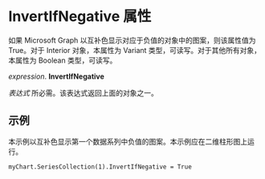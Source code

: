 
# InvertIfNegative 属性

如果 Microsoft Graph 以互补色显示对应于负值的对象中的图案，则该属性值为 True。对于 Interior 对象，本属性为 Variant 类型，可读写。对于其他所有对象，本属性为 Boolean 类型，可读写。

 _expression_. **InvertIfNegative**

 _表达式_ 所必需。该表达式返回上面的对象之一。


## 示例

本示例以互补色显示第一个数据系列中负值的图案。本示例应在二维柱形图上运行。


```
myChart.SeriesCollection(1).InvertIfNegative = True
```

